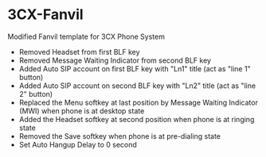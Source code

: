 # 3CX-Fanvil

Modified Fanvil template for 3CX Phone System

- Removed Headset from first BLF key
- Removed Message Waiting Indicator from second BLF key
- Added Auto SIP account on first BLF key with "Ln1" title (act as "line 1" button)
- Added Auto SIP account on second BLF key with "Ln2" title (act as "line 2" button)
- Replaced the Menu softkey at last position by Message Waiting Indicator (MWI) when phone is at desktop state
- Added the Headset softkey at second position when phone is at ringing state
- Removed the Save softkey when phone is at pre-dialing state
- Set Auto Hangup Delay to 0 second
